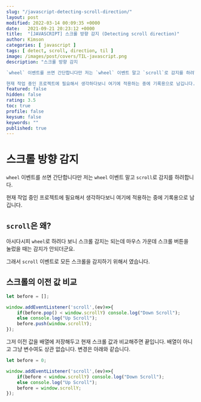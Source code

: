 ```yaml
---
slug: "/javascript-detecting-scroll-direction/"
layout: post
modified: 2022-03-14 00:09:35 +0000
date:   2021-09-21 20:23:12 +0000
title:  "[JAVASCRIPT] 스크롤 방향 감지 (Detecting scroll direction)"
author: Kimson
categories: [ javascript ]
tags: [ detect, scroll, direction, til ]
image: /images/post/covers/TIL-javascript.png
description: "스크롤 방향 감지

`wheel` 이벤트를 쓰면 간단합니다만 저는 `wheel` 이벤트 말고 `scroll`로 감지를 하려합니다.

현재 작업 중인 프로젝트에 필요해서 생각하다보니 여기에 적용하는 중에 기록용으로 남깁니다."
featured: false
hidden: false
rating: 3.5
toc: true
profile: false
keysum: false
keywords: ""
published: true
---
```


# 스크롤 방향 감지

`wheel` 이벤트를 쓰면 간단합니다만 저는 `wheel` 이벤트 말고 `scroll`로 감지를 하려합니다.

현재 작업 중인 프로젝트에 필요해서 생각하다보니 여기에 적용하는 중에 기록용으로 남깁니다.

## `scroll`은 왜?

아시다시피 `wheel`로 하려다 보니 스크롤 감지는 되는데 마우스 가운데 스크롤 버튼을 눌렀을 때는 감지가 안되더군요.

그래서 `scroll` 이벤트로 모든 스크롤을 감지하기 위해서 였습니다.

## 스크롤의 이전 값 비교

```javascript
let before = [];

window.addEventListener('scroll',(ev)=>{
	if(before.pop() < window.scrollY) console.log("Down Scroll");
	else console.log("Up Scroll");
	before.push(window.scrollY);
});
```

그저 이전 값을 배열에 저장해두고 현재 스크롤 값과 비교해주면 끝입니다. 배열이 아니고 그냥 변수여도 상관 없습니다. 변경은 아래와 같습니다.

```javascript
let before = 0;

window.addEventListener('scroll',(ev)=>{
	if(before < window.scrollY) console.log("Down Scroll");
	else console.log("Up Scroll");
	before = window.scrollY;
});
```